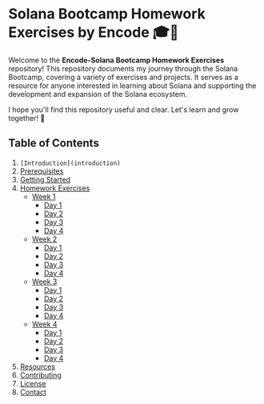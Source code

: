 # Solana Bootcamp Homework Exercises by Encode 🎓🚀

Welcome to the **Encode-Solana Bootcamp Homework Exercises** repository! This repository documents my journey through the Solana Bootcamp, covering a variety of exercises and projects. It serves as a resource for anyone interested in learning about Solana and supporting the development and expansion of the Solana ecosystem.

I hope you'll find this repository useful and clear. Let's learn and grow together! 🌟

## Table of Contents

1. `[Introduction](introduction)`
2. [Prerequisites](#prerequisites)
3. [Getting Started](#getting-started)
4. [Homework Exercises](#homework-exercises)
    - [Week 1](#week-1)
        - [Day 1](week1/day1.md)
        - [Day 2](week1/day2.md)
        - [Day 3](week1/day3.md)
        - [Day 4](week1/day4.md)
    - [Week 2](#week-2)
        - [Day 1](week2/day1.md)
        - [Day 2](week2/day2.md)
        - [Day 3](week2/day3.md)
        - [Day 4](week2/day4.md)
    - [Week 3](#week-3)
        - [Day 1](week3/day1.md)
        - [Day 2](week3/day2.md)
        - [Day 3](week3/day3.md)
        - [Day 4](week3/day4.md)
    - [Week 4](#week-4)
        - [Day 1](week4/day1.md)
        - [Day 2](week4/day2.md)
        - [Day 3](week4/day3.md)
        - [Day 4](week4/day4.md)
5. [Resources](#resources)
6. [Contributing](#contributing)
7. [License](#license)
8. [Contact](#contact)
